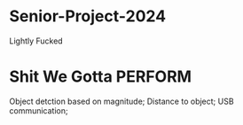 # Senior-Project-2024
Lightly Fucked
# Shit We Gotta PERFORM
Object detction based on magnitude;
Distance to object;
USB communication;
